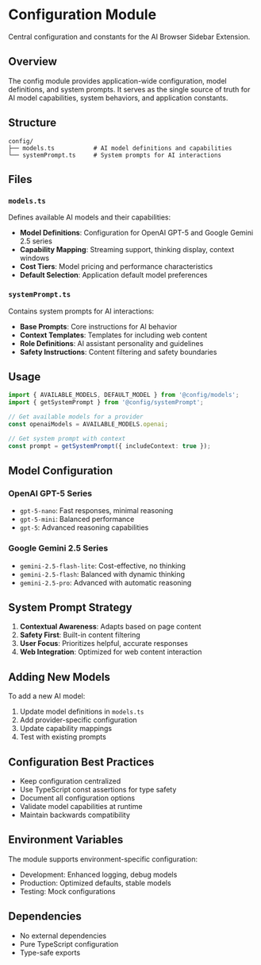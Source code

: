 # Configuration Module

Central configuration and constants for the AI Browser Sidebar Extension.

## Overview

The config module provides application-wide configuration, model definitions, and system prompts. It serves as the single source of truth for AI model capabilities, system behaviors, and application constants.

## Structure

```
config/
├── models.ts           # AI model definitions and capabilities
└── systemPrompt.ts     # System prompts for AI interactions
```

## Files

### `models.ts`

Defines available AI models and their capabilities:

- **Model Definitions**: Configuration for OpenAI GPT-5 and Google Gemini 2.5 series
- **Capability Mapping**: Streaming support, thinking display, context windows
- **Cost Tiers**: Model pricing and performance characteristics
- **Default Selection**: Application default model preferences

### `systemPrompt.ts`

Contains system prompts for AI interactions:

- **Base Prompts**: Core instructions for AI behavior
- **Context Templates**: Templates for including web content
- **Role Definitions**: AI assistant personality and guidelines
- **Safety Instructions**: Content filtering and safety boundaries

## Usage

```typescript
import { AVAILABLE_MODELS, DEFAULT_MODEL } from '@config/models';
import { getSystemPrompt } from '@config/systemPrompt';

// Get available models for a provider
const openaiModels = AVAILABLE_MODELS.openai;

// Get system prompt with context
const prompt = getSystemPrompt({ includeContext: true });
```

## Model Configuration

### OpenAI GPT-5 Series

- `gpt-5-nano`: Fast responses, minimal reasoning
- `gpt-5-mini`: Balanced performance
- `gpt-5`: Advanced reasoning capabilities

### Google Gemini 2.5 Series

- `gemini-2.5-flash-lite`: Cost-effective, no thinking
- `gemini-2.5-flash`: Balanced with dynamic thinking
- `gemini-2.5-pro`: Advanced with automatic reasoning

## System Prompt Strategy

1. **Contextual Awareness**: Adapts based on page content
2. **Safety First**: Built-in content filtering
3. **User Focus**: Prioritizes helpful, accurate responses
4. **Web Integration**: Optimized for web content interaction

## Adding New Models

To add a new AI model:

1. Update model definitions in `models.ts`
2. Add provider-specific configuration
3. Update capability mappings
4. Test with existing prompts

## Configuration Best Practices

- Keep configuration centralized
- Use TypeScript const assertions for type safety
- Document all configuration options
- Validate model capabilities at runtime
- Maintain backwards compatibility

## Environment Variables

The module supports environment-specific configuration:

- Development: Enhanced logging, debug models
- Production: Optimized defaults, stable models
- Testing: Mock configurations

## Dependencies

- No external dependencies
- Pure TypeScript configuration
- Type-safe exports
